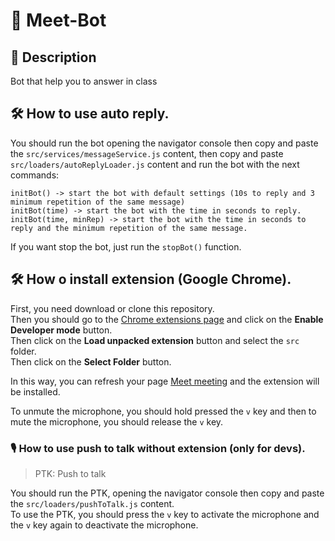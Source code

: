 # 🤖 Meet-Bot

## 📝 Description

Bot that help you to answer in class

## 🛠️ How to use auto reply.

You should run the bot opening the navigator console then copy and paste the `src/services/messageService.js` content, then copy and
paste `src/loaders/autoReplyLoader.js` content and run the bot with the next commands:

````
initBot() -> start the bot with default settings (10s to reply and 3 minimum repetition of the same message)
initBot(time) -> start the bot with the time in seconds to reply.
initBot(time, minRep) -> start the bot with the time in seconds to reply and the minimum repetition of the same message.
````

If you want stop the bot, just run the `stopBot()` function.

## 🛠️ How o install extension (Google Chrome).

First, you need download or clone this repository.  
Then you should go to the [Chrome extensions page](chrome://extensions) and click on the **Enable Developer mode**
button.  
Then click on the **Load unpacked extension** button and select the `src` folder.  
Then click on the **Select Folder** button.

In this way, you can refresh your page [Meet meeting](https://meet.google.com)  and the extension will be installed.

To unmute the microphone, you should hold pressed the `v` key and then to mute the microphone, you should release
the `v` key.

### 🎙️ How to use push to talk without extension (only for devs).

> PTK: Push to talk

You should run the PTK, opening the navigator console then copy and paste the `src/loaders/pushToTalk.js` content.  
To use the PTK, you should press the `v` key to activate the microphone and the `v` key again to deactivate the
microphone.


